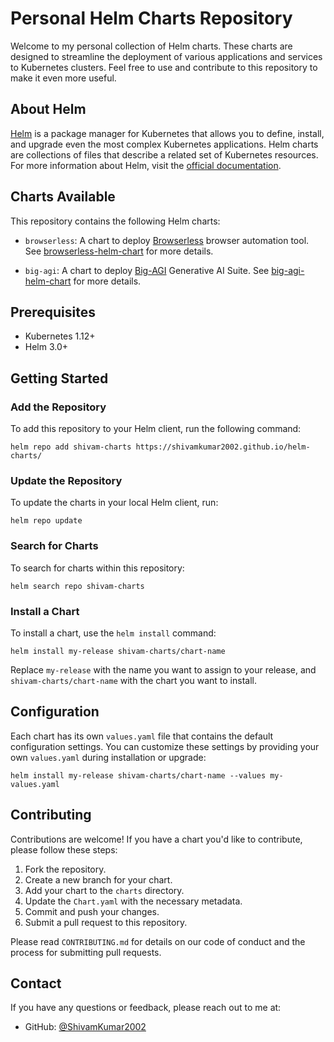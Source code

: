 # Personal Helm Charts Repository

Welcome to my personal collection of Helm charts. These charts are designed to streamline the deployment of various applications and services to Kubernetes clusters. Feel free to use and contribute to this repository to make it even more useful.

## About Helm

[Helm](https://helm.sh/) is a package manager for Kubernetes that allows you to define, install, and upgrade even the most complex Kubernetes applications. Helm charts are collections of files that describe a related set of Kubernetes resources. For more information about Helm, visit the [official documentation](https://helm.sh/docs/).

## Charts Available

This repository contains the following Helm charts:

- `browserless`: A chart to deploy [Browserless](https://github.com/browserless/browserless) browser automation tool. See [browserless-helm-chart](https://github.com/ShivamKumar2002/browserless-helm-chart) for more details.

- `big-agi`: A chart to deploy [Big-AGI](https://github.com/enricoros/big-AGI) Generative AI Suite. See [big-agi-helm-chart](https://github.com/ShivamKumar2002/big-agi-helm-chart) for more details.


## Prerequisites

- Kubernetes 1.12+
- Helm 3.0+


## Getting Started

### Add the Repository

To add this repository to your Helm client, run the following command:

```shell
helm repo add shivam-charts https://shivamkumar2002.github.io/helm-charts/
```

### Update the Repository

To update the charts in your local Helm client, run:

```shell
helm repo update
```

### Search for Charts

To search for charts within this repository:

```shell
helm search repo shivam-charts
```

### Install a Chart

To install a chart, use the `helm install` command:

```shell
helm install my-release shivam-charts/chart-name
```

Replace `my-release` with the name you want to assign to your release, and `shivam-charts/chart-name` with the chart you want to install.

## Configuration

Each chart has its own `values.yaml` file that contains the default configuration settings. You can customize these settings by providing your own `values.yaml` during installation or upgrade:

```shell
helm install my-release shivam-charts/chart-name --values my-values.yaml
```

## Contributing

Contributions are welcome! If you have a chart you'd like to contribute, please follow these steps:

1. Fork the repository.
2. Create a new branch for your chart.
3. Add your chart to the `charts` directory.
4. Update the `Chart.yaml` with the necessary metadata.
5. Commit and push your changes.
6. Submit a pull request to this repository.

Please read `CONTRIBUTING.md` for details on our code of conduct and the process for submitting pull requests.


## Contact

If you have any questions or feedback, please reach out to me at:

- GitHub: [@ShivamKumar2002](https://github.com/ShivamKumar2002)
